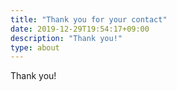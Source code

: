 ```yaml
---
title: "Thank you for your contact"
date: 2019-12-29T19:54:17+09:00
description: "Thank you!"
type: about
---
```


Thank you!